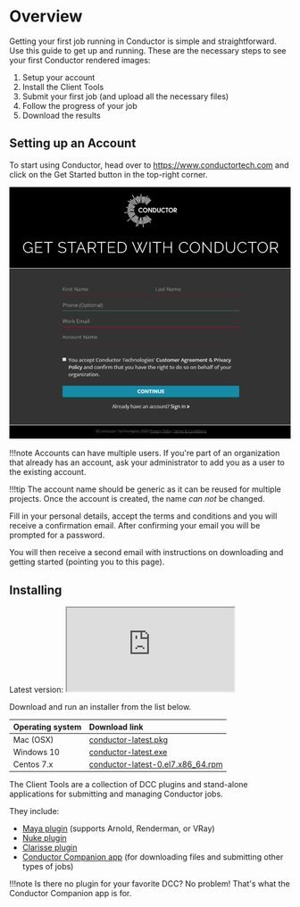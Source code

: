 # Overview

Getting your first job running in Conductor is simple and straightforward. Use this guide to get up and running. These are the necessary steps to see your first Conductor rendered images:

  1. Setup your account
  2. Install the Client Tools
  3. Submit your first job (and upload all the necessary files)
  4. Follow the progress of your job
  5. Download the results

## Setting up an Account

To start using Conductor, head over to https://www.conductortech.com and click on the Get Started button in the top-right corner.

![Conductor sign-up form](../image/getting_started/signup_form.png)


!!!note
    Accounts can have multiple users. If you're part of an organization that already has an account, ask your administrator to add you as a user to the existing account.

!!!tip
    The account name should be generic as it can be reused for multiple projects. Once the account is created, the name *can not* be changed.


Fill in your personal details, accept the terms and conditions and you will receive a confirmation email. After confirming your email you will be prompted for a password.

You will then receive a second email with instructions on downloading and getting started (pointing you to this page).


## Installing

Latest version: <iframe class="current-version" src="https://downloads.conductortech.com/companion/current-version.txt"></iframe>

Download and run an installer from the list below.

|Operating system| Download link |
|:------------|:-------------|
|Mac (OSX)|  [conductor-latest.pkg](https://downloads.conductortech.com/companion/conductor-latest.pkg) |
|Windows 10|   [conductor-latest.exe](https://downloads.conductortech.com/companion/conductor-latest.exe) |
|Centos 7.x|  [conductor-latest-0.el7.x86_64.rpm](https://downloads.conductortech.com/companion/conductor-latest-0.el7.x86_64.rpm) |

The Client Tools are a collection of DCC plugins and stand-alone applications for submitting and managing Conductor jobs.

They include:

  * [Maya plugin](/client_tools/maya.md) (supports Arnold, Renderman, or VRay)
  * [Nuke plugin](/client_tools/nuke.md)
  * [Clarisse plugin](/client_tools/clarisse.md)
  * [Conductor Companion app](/client_tools/companion/overview.md) (for downloading files and submitting other types of jobs)

!!!note
    Is there no plugin for your favorite DCC? No problem! That's what the Conductor Companion app is for.
